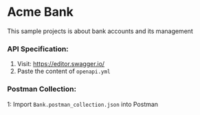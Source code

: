 # Acme Bank
This sample projects is about bank accounts and its management

### API Specification:
1. Visit: https://editor.swagger.io/
2. Paste the content of `openapi.yml`


### Postman Collection:
1: Import `Bank.postman_collection.json` into Postman

